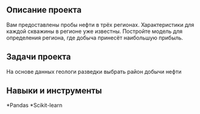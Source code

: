 ## Описание проекта 
Вам предоставлены пробы нефти в трёх регионах. Характеристики для каждой скважины в регионе уже известны. Постройте модель для определения региона, где добыча принесёт наибольшую прибыль. 
## Задачи проекта
На основе данных геологи разведки выбрать район добычи нефти
## Навыки и инструменты 
*Pandas
*Scikit-learn

